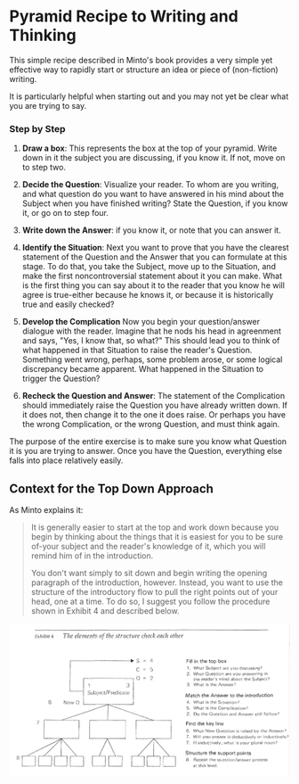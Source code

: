 # Pyramid Recipe to Writing and Thinking

This simple recipe described in Minto's book provides a very simple yet effective way to rapidly start or structure an idea or piece of (non-fiction) writing.

It is particularly helpful when starting out and you may not yet be clear what you are trying to say.

### Step by Step

1. **Draw a box**: This represents the box at the top of your pyramid. Write down in it the subject you are discussing, if you know it. If not, move on to step two.

2. **Decide the Question**: Visualize your reader. To whom are you writing, and what question do you want to have answered in his mind about the Subject when you have finished writing? State the Question, if you know it, or go on to step four.

3. **Write down the Answer**: if you know it, or note that you can answer it.

4. **Identify the Situation**: Next you want to prove that you have the clearest statement of the Question and the Answer that you can formulate at this stage. To do that, you take the Subject, move up to the Situation, and make the first noncontroversial statement about it you can make. What is the first thing you can say about it to the reader that you know he will agree is true-either because he knows it, or because it is historically true and easily checked?

5. **Develop the Complication** Now you begin your question/answer dialogue with the reader. Imagine that he nods his head in agreenment and says, "Yes, I know that, so what?" This should lead you to think of what happened in that Situation to raise the reader's Question. Something went wrong, perhaps, some problem arose, or some logical discrepancy became apparent. What happened in the Situation to trigger the Question?

6. **Recheck the Question and Answer**: The statement of the Complication should immediately raise the Question you have already written down. If it does not, then change it to the one it does raise. Or perhaps you have the wrong Complication, or the wrong Question, and must think again.

The purpose of the entire exercise is to make sure you know what Question it is you are trying to answer. Once you have the Question, everything else falls into place relatively easily.

## Context for the Top Down Approach

As Minto explains it:

> It is generally easier to start at the top and work down because you begin by thinking about the things that it is easiest for you to be sure of-your subject and the reader's knowledge of it, which you will remind him of in the introduction.
> 
> You don't want simply to sit down and begin writing the opening paragraph of the introduction, however. Instead, you want to use the structure of the introductory flow to pull the right points out of your head, one at a time. To do so, I suggest you follow the procedure shown in Exhibit 4 and described below.

![](/img/pyramid-process-top-down.png)
